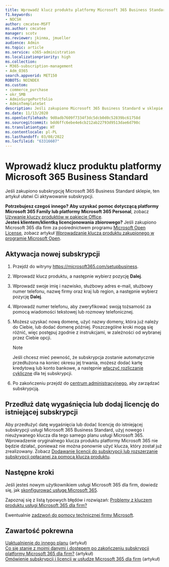 ```yaml
---
title: Wprowadź klucz produktu platformy Microsoft 365 Business Standard
f1.keywords:
- NOCSH
author: cmcatee-MSFT
ms.author: cmcatee
manager: scotv
ms.reviewer: jkinma, jmueller
audience: Admin
ms.topic: article
ms.service: o365-administration
ms.localizationpriority: high
ms.collection:
- M365-subscription-management
- Adm_O365
search.appverid: MET150
ROBOTS: NOINDEX
ms.custom:
- commerce_purchase
- okr_SMB
- AdminSurgePortfolio
- AdminTemplateSet
description: Jeśli zakupiono Microsoft 365 Business Standard w sklepie, dowiedz się, jak zrealizować klucz produktu i aktywować subskrypcję.
ms.date: 11/13/2020
ms.openlocfilehash: 9d0adb7609f7334f3dc5dcb0d0c52839bc61758d
ms.sourcegitcommit: bdd6ffc6ebe4e6cb212ab22793d9513dae6d798c
ms.translationtype: HT
ms.contentlocale: pl-PL
ms.lasthandoff: 03/08/2022
ms.locfileid: "63316607"
---
```

# <a name="enter-your-product-key-for-microsoft-365-business-standard"></a>Wprowadź klucz produktu platformy Microsoft 365 Business Standard

Jeśli zakupiono subskrypcję Microsoft 365 Business Standard sklepie, ten artykuł ułatwi Ci aktywowanie subskrypcji.
  
 **Potrzebujesz czegoś innego?**
 **Aby uzyskać pomoc dotyczącą platformy Microsoft 365 Family lub platformy Microsoft 365 Personal**, zobacz [Używanie kluczy produktów w pakiecie Office](https://support.microsoft.com/office/12a5763a-d45c-4685-8c95-a44500213759).  
 **Jesteś klientem/klientką licencjonowania zbiorowego?** Jeśli zakupiono Microsoft 365 dla firm za pośrednictwem programu [Microsoft Open License](https://go.microsoft.com/fwlink/p/?LinkID=613298), zobacz artykuł [Wprowadzanie klucza produktu zakupionego w programie Microsoft Open](purchases-from-microsoft-open.md).
  
## <a name="activate-a-new-subscription"></a>Aktywacja nowej subskrypcji

1. Przejdź do witryny <a href="https://go.microsoft.com/fwlink/p/?LinkId=839911" target="_blank">https://microsoft365.com/setupbusiness</a>.

2. Wprowadź klucz produktu, a następnie wybierz pozycję **Dalej**.

3. Wprowadź swoje imię i nazwisko, służbowy adres e-mail, służbowy numer telefonu, nazwę firmy oraz kraj lub region, a następnie wybierz pozycję **Dalej**.

4. Wprowadź numer telefonu, aby zweryfikować swoją tożsamość za pomocą wiadomości tekstowej lub rozmowy telefonicznej.

5. Możesz uzyskać nową domenę, użyć nazwy domeny, która już należy do Ciebie, lub dodać domenę później. Poszczególne kroki mogą się różnić, więc postępuj zgodnie z instrukcjami, w zależności od wybranej przez Ciebie opcji.

    > [!NOTE]
    > Jeśli chcesz mieć pewność, że subskrypcja zostanie automatycznie przedłużona na koniec okresu jej trwania, możesz dodać kartę kredytową lub konto bankowe, a następnie [włączyć rozliczanie cykliczne](subscriptions/renew-your-subscription.md#turn-recurring-billing-off-or-on) dla tej subskrypcji.

6. Po zakończeniu przejdź do <a href="https://go.microsoft.com/fwlink/p/?linkid=2024339" target="_blank">centrum administracyjnego</a>, aby zarządzać subskrypcją.

## <a name="extend-the-expiration-date-or-add-a-license-to-an-existing-subscription"></a>Przedłuż datę wygaśnięcia lub dodaj licencję do istniejącej subskrypcji

Aby przedłużyć datę wygaśnięcia lub dodać licencję do istniejącej subskrypcji usługi Microsoft 365 Business Standard, użyj nowego i nieużywanego klucza dla tego samego planu usługi Microsoft 365. Wprowadzenie oryginalnego klucza produktu platformy Microsoft 365 nie będzie działać, ponieważ nie można ponownie użyć klucza, który został już zrealizowany. Zobacz [Dodawanie licencji do subskrypcji lub rozszerzanie subskrypcji opłacanej za pomocą klucza produktu](licenses/add-licenses-using-product-key.md).

## <a name="next-steps"></a>Następne kroki

Jeśli jesteś nowym użytkownikiem usługi Microsoft 365 dla firm, dowiedz się, jak [skonfigurować usługę Microsoft 365](../admin/setup/setup.md).

Zapoznaj się z listą typowych błędów i rozwiązań: [Problemy z kluczem produktu usługi Microsoft 365 dla firm?](product-key-errors-and-solutions.md)
  
Ewentualnie [zadzwoń do pomocy technicznej firmy Microsoft](../admin/get-help-support.md).

## <a name="related-content"></a>Zawartość pokrewna

[Uaktualnienie do innego planu](./subscriptions/upgrade-to-different-plan.md) (artykuł)\
[Co się stanie z moimi danymi i dostępem po zakończeniu subskrypcji platformy Microsoft 365 dla firm?](./subscriptions/what-if-my-subscription-expires.md) (artykuł)\
[Omówienie subskrypcji i licencji w usłudze Microsoft 365 dla firm](./licenses/subscriptions-and-licenses.md) (artykuł)
